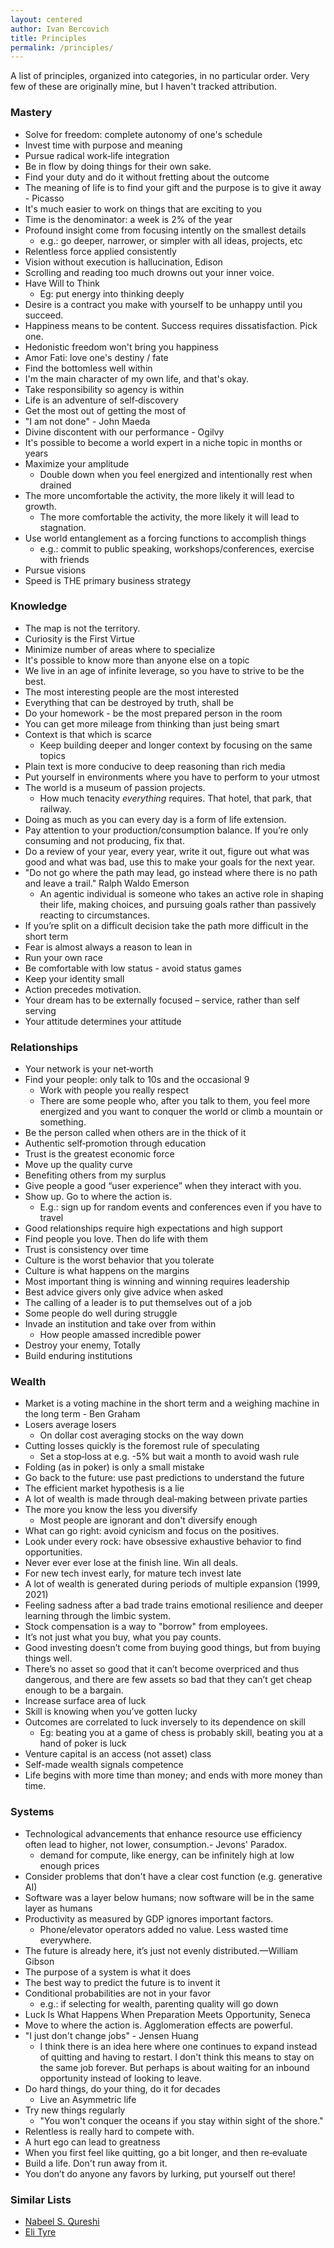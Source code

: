 ```yaml
---
layout: centered
author: Ivan Bercovich
title: Principles
permalink: /principles/
---
```


A list of principles, organized into categories, in no particular order. Very few of these are originally mine, but I haven't tracked attribution.

### Mastery

- Solve for freedom: complete autonomy of one's schedule
- Invest time with purpose and meaning
- Pursue radical work‑life integration
- Be in flow by doing things for their own sake.
- Find your duty and do it without fretting about the outcome
- The meaning of life is to find your gift and the purpose is to give it away - Picasso
- It's much easier to work on things that are exciting to you
- Time is the denominator: a week is 2% of the year
- Profound insight come from focusing intently on the smallest details
  - e.g.: go deeper, narrower, or simpler with all ideas, projects, etc
- Relentless force applied consistently
- Vision without execution is hallucination, Edison
- Scrolling and reading too much drowns out your inner voice.
- Have Will to Think
  - Eg: put energy into thinking deeply
- Desire is a contract you make with yourself to be unhappy until you succeed.
- Happiness means to be content. Success requires dissatisfaction. Pick one.
- Hedonistic freedom won't bring you happiness
- Amor Fati: love one's destiny / fate
- Find the bottomless well within
- I'm the main character of my own life, and that's okay.
- Take responsibility so agency is within
- Life is an adventure of self‑discovery
- Get the most out of getting the most of
- "I am not done" - John Maeda
- Divine discontent with our performance - Ogilvy
- It's possible to become a world expert in a niche topic in months or years
- Maximize your amplitude
  - Double down when you feel energized and intentionally rest when drained
- The more uncomfortable the activity, the more likely it will lead to growth.
  - The more comfortable the activity, the more likely it will lead to stagnation.
- Use world entanglement as a forcing functions to accomplish things
  - e.g.: commit to public speaking, workshops/conferences, exercise with friends
- Pursue visions
- Speed is THE primary business strategy

### Knowledge

- The map is not the territory.
- Curiosity is the First Virtue
- Minimize number of areas where to specialize
- It's possible to know more than anyone else on a topic
- We live in an age of infinite leverage, so you have to strive to be the best.
- The most interesting people are the most interested
- Everything that can be destroyed by truth, shall be
- Do your homework - be the most prepared person in the room
- You can get more mileage from thinking than just being smart
- Context is that which is scarce
  - Keep building deeper and longer context by focusing on the same topics
- Plain text is more conducive to deep reasoning than rich media
- Put yourself in environments where you have to perform to your utmost
- The world is a museum of passion projects.
  - How much tenacity _everything_ requires. That hotel, that park, that railway.
- Doing as much as you can every day is a form of life extension.
- Pay attention to your production/consumption balance. If you’re only consuming and not producing, fix that.
- Do a review of your year, every year, write it out, figure out what was good and what was bad, use this to make your goals for the next year.
- "Do not go where the path may lead, go instead where there is no path and leave a trail." Ralph Waldo Emerson
  - An agentic individual is someone who takes an active role in shaping their life, making choices, and pursuing goals rather than passively reacting to circumstances.
- If you’re split on a difficult decision take the path more difficult in the short term
- Fear is almost always a reason to lean in
- Run your own race
- Be comfortable with low status - avoid status games
- Keep your identity small
- Action precedes motivation.
- Your dream has to be externally focused – service, rather than self serving
- Your attitude determines your attitude

### Relationships

- Your network is your net‑worth
- Find your people: only talk to 10s and the occasional 9
  - Work with people you really respect
  - There are some people who, after you talk to them, you feel more energized and you want to conquer the world or climb a mountain or something.
- Be the person called when others are in the thick of it
- Authentic self‑promotion through education
- Trust is the greatest economic force
- Move up the quality curve
- Benefiting others from my surplus
- Give people a good “user experience” when they interact with you.
- Show up. Go to where the action is.
  - E.g.: sign up for random events and conferences even if you have to travel
- Good relationships require high expectations and high support
- Find people you love. Then do life with them
- Trust is consistency over time
- Culture is the worst behavior that you tolerate
- Culture is what happens on the margins
- Most important thing is winning and winning requires leadership
- Best advice givers only give advice when asked
- The calling of a leader is to put themselves out of a job
- Some people do well during struggle
- Invade an institution and take over from within
  - How people amassed incredible power
- Destroy your enemy, Totally
- Build enduring institutions

### Wealth

- Market is a voting machine in the short term and a weighing machine in the long term - Ben Graham
- Losers average losers
  - On dollar cost averaging stocks on the way down
- Cutting losses quickly is the foremost rule of speculating
  - Set a stop‑loss at e.g. -5% but wait a month to avoid wash rule
- Folding (as in poker) is only a small mistake
- Go back to the future: use past predictions to understand the future
- The efficient market hypothesis is a lie
- A lot of wealth is made through deal‑making between private parties
- The more you know the less you diversify
  - Most people are ignorant and don't diversify enough
- What can go right: avoid cynicism and focus on the positives.
- Look under every rock: have obsessive exhaustive behavior to find opportunities.
- Never ever ever lose at the finish line. Win all deals.
- For new tech invest early, for mature tech invest late
- A lot of wealth is generated during periods of multiple expansion (1999, 2021)
- Feeling sadness after a bad trade trains emotional resilience and deeper learning through the limbic system.
- Stock compensation is a way to "borrow" from employees.
- It’s not just what you buy, what you pay counts.
- Good investing doesn’t come from buying good things, but from buying things well.
- There’s no asset so good that it can’t become overpriced and thus dangerous, and there are few assets so bad that they can’t get cheap enough to be a bargain.
- Increase surface area of luck
- Skill is knowing when you’ve gotten lucky
- Outcomes are correlated to luck inversely to its dependence on skill
  - Eg: beating you at a game of chess is probably skill, beating you at a hand of poker is luck
- Venture capital is an access (not asset) class
- Self-made wealth signals competence
- Life begins with more time than money; and ends with more money than time.

### Systems

- Technological advancements that enhance resource use efficiency often lead to higher, not lower, consumption.- Jevons' Paradox.
  - demand for compute, like energy, can be infinitely high at low enough prices
- Consider problems that don't have a clear cost function (e.g. generative AI)
- Software was a layer below humans; now software will be in the same layer as humans
- Productivity as measured by GDP ignores important factors.
  - Phone/elevator operators added no value. Less wasted time everywhere.
- The future is already here, it’s just not evenly distributed.—William Gibson
- The purpose of a system is what it does
- The best way to predict the future is to invent it
- Conditional probabilities are not in your favor
  - e.g.: if selecting for wealth, parenting quality will go down
- Luck Is What Happens When Preparation Meets Opportunity, Seneca
- Move to where the action is. Agglomeration effects are powerful.
- "I just don't change jobs" - Jensen Huang
  - I think there is an idea here where one continues to expand instead of quitting and having to restart. I don't think this means to stay on the same job forever. But perhaps is about waiting for an inbound opportunity instead of looking to leave.
- Do hard things, do your thing, do it for decades
  - Live an Asymmetric life
- Try new things regularly
  - "You won't conquer the oceans if you stay within sight of the shore."
- Relentless is really hard to compete with.
- A hurt ego can lead to greatness
- When you first feel like quitting, go a bit longer, and then re‑evaluate
- Build a life. Don't run away from it.
- You don’t do anyone any favors by lurking, put yourself out there!

### Similar Lists

- [Nabeel S. Qureshi](https://nabeelqu.co/principles)
- [Eli Tyre](https://elityre.com/principles.html)
